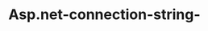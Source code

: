 # Asp.net-connection-string-
  <connectionStrings>
    <add name="DBCS" connectionString="Server=EXP-D-0158\SQLEXPRESS; Database=EmployeeDB; Integrated Security=True;" providerName="System.Data.SqlClient"/>
  </connectionStrings>
